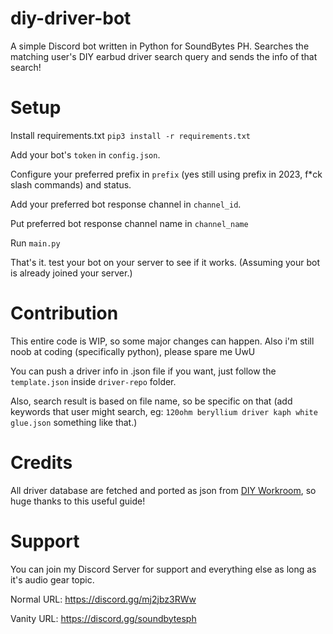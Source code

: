 # diy-driver-bot
 A simple Discord bot written in Python for SoundBytes PH. Searches the matching user's DIY earbud driver search query and sends the info of that search!

# Setup
Install requirements.txt `pip3 install -r requirements.txt`

Add your bot's `token` in `config.json`.

Configure your preferred prefix in `prefix` (yes still using prefix in 2023, f*ck slash commands) and status.

Add your preferred bot response channel in `channel_id`.

Put preferred bot response channel name in `channel_name`

Run `main.py`

That's it. test your bot on your server to see if it works. (Assuming your bot is already joined your server.)

# Contribution
This entire code is WIP, so some major changes can happen. Also i'm still noob at coding (specifically python), please spare me UwU

You can push a driver info in .json file if you want, just follow the `template.json` inside `driver-repo` folder.

Also, search result is based on file name, so be specific on that (add keywords that user might search, eg: `120ohm beryllium driver kaph white glue.json` something like that.)

# Credits
All driver database are fetched and ported as json from [DIY Workroom](https://docs.google.com/spreadsheets/d/1PRXhXgAr8N-EiNk3K9Cuqd36LeS5JB7ZuFDAgJbTCm8/edit#gid=0), so huge thanks to this useful guide!

# Support
You can join my Discord Server for support and everything else as long as it's audio gear topic.

Normal URL:
https://discord.gg/mj2jbz3RWw

Vanity URL:
https://discord.gg/soundbytesph
